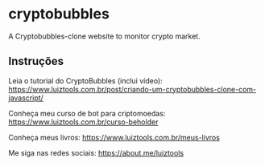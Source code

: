 # cryptobubbles
A Cryptobubbles-clone website to monitor crypto market.

## Instruções

Leia o tutorial do CryptoBubbles (inclui vídeo): https://www.luiztools.com.br/post/criando-um-cryptobubbles-clone-com-javascript/

Conheça meu curso de bot para criptomoedas: https://www.luiztools.com.br/curso-beholder

Conheça meus livros: https://www.luiztools.com.br/meus-livros

Me siga nas redes sociais: https://about.me/luiztools
